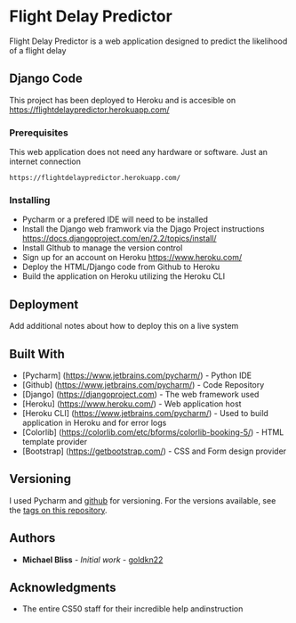 # Flight Delay Predictor

Flight Delay Predictor is a web application designed to predict the likelihood of a flight delay

## Django Code

This project has been deployed to Heroku and is accesible on https://flightdelaypredictor.herokuapp.com/

### Prerequisites

This web application does not need any hardware or software.  Just an internet connection

```
https://flightdelaypredictor.herokuapp.com/
```

### Installing

* Pycharm or a prefered IDE will need to be installed
* Install the Django web framwork via the Djago Project instructions  https://docs.djangoproject.com/en/2.2/topics/install/
* Install GIthub to manage the version control
* Sign up for an account on Heroku https://www.heroku.com/
* Deploy the HTML/Django code from Github to Heroku
* Build the application on Heroku utilizing the Heroku CLI


## Deployment

Add additional notes about how to deploy this on a live system

## Built With

*  [Pycharm] (https://www.jetbrains.com/pycharm/) - Python IDE
*  [Github] (https://www.jetbrains.com/pycharm/) - Code Repository
*  [Django] (https://djangoproject.com) - The web framework used
*  [Heroku] (https://www.heroku.com/) - Web application host
*  [Heroku CLI] (https://www.jetbrains.com/pycharm/) - Used to build application in Heroku and for error logs
*  [Colorlib] (https://colorlib.com/etc/bforms/colorlib-booking-5/) - HTML template provider
*  [Bootstrap] (https://getbootstrap.com/) - CSS and Form design provider

## Versioning

I used Pycharm and [github](http://github.com/) for versioning. For the versions available, see the [tags on this repository](https://github.com/goldkn22/Flight_Delay_Predictor/tags).

## Authors

* **Michael Bliss** - *Initial work* - [goldkn22](https://github.com/goldkn22)


## Acknowledgments

* The entire CS50 staff for their incredible help andinstruction


